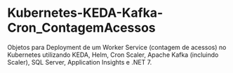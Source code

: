 # Kubernetes-KEDA-Kafka-Cron_ContagemAcessos
Objetos para Deployment de um Worker Service (contagem de acessos) no Kubernetes utilizando KEDA, Helm, Cron Scaler, Apache Kafka (incluindo Scaler), SQL Server, Application Insights e .NET 7.
